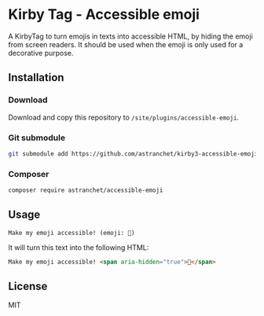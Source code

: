 # Kirby Tag - Accessible emoji

A KirbyTag to turn emojis in texts into accessible HTML, by hiding the emoji from screen readers. It should be used when the emoji is only used for a decorative purpose.

## Installation

### Download

Download and copy this repository to `/site/plugins/accessible-emoji`.

### Git submodule

```bash
git submodule add https://github.com/astranchet/kirby3-accessible-emoji.git site/plugins/accessible-emoji
```

### Composer

```bash
composer require astranchet/accessible-emoji
```

## Usage

```
Make my emoji accessible! (emoji: 🎉)
```

It will turn this text into the following HTML:

```html
Make my emoji accessible! <span aria-hidden="true">🎉</span>
```

## License

MIT
